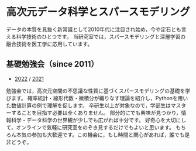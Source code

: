 # 高次元データ科学とスパースモデリング
データの本質を見抜く新常識として2010年代に注目され始め，今や定石とも言える科学技術のひとつです。
当研究室では，スパースモデリングと深層学習の融合技術を医工学に応用しています。

## 基礎勉強会（since 2011）
- [2022](seminar/2022.md) / [2021](https://sites.google.com/site/tsakailab/lecture)

勉強会では，高次元空間の不思議な性質に基づくスパースモデリングの基礎を学びます。
確率統計・線形代数・微積分が織りなす理論を紹介し，Pythonを用いた数値計算の例で理解を促します。
卒研生以上が対象なので，学部生はマスターすることを目指す必要は全くありません。
部分的にでも興味が見つかり，情報科学・データ科学の世界観が少しでも広がれば十分です。
好奇心を大切にして，オンラインで気軽に研究室をのぞき見するだけでもよいと思います。
もちろん本気の参加も大歓迎です。この機会に，もし時間と関心があれば，誰でも是非どうぞ。
